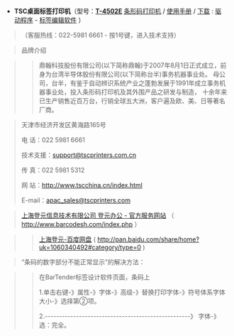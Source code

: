 - **TSC桌面标签打印机**（型号：[**T-4502E**](http://www.tscchina.cn/SC/Product/Series/%E6%A1%8C%E4%B8%8A%E5%9E%8B%E6%9D%A1%E5%BD%A2%E7%A0%81%E6%89%93%E5%8D%B0%E6%9C%BA/T-4502E%E7%B3%BB%E5%88%97) [条形码打印机](http://www.barcodesh.com/detail.php?pId=353&t=3) / [使用手册](http://www.tscchina.cn/SC/DownloadFile/DownloadFileSupport/1131/TA200_user_manual_SC_2018_1_22.pdf?m_id=5718&ReturnUrl=support%2Fsupport_download%2FT-4502E%E7%B3%BB%E5%88%97) / [下载](http://www.tscchina.cn/SC/support/support_download/T-4502E%E7%B3%BB%E5%88%97) : [驱动程序](http://www.tscchina.cn/SC/DownloadFile/DownloadFileSupport/1131?m_id=4698&ReturnUrl=support%2Fsupport_download%2FT-4502E%E7%B3%BB%E5%88%97) - [标签编辑软件](http://www.tscchina.cn/SC/DownloadFile/DownloadFileSupport/1131/BT2016_R4_3127_UL_Generic%E4%B8%AD%E6%80%A7%E7%89%88.zip?m_id=5735&ReturnUrl=support%2Fsupport_download%2FT-4502E%E7%B3%BB%E5%88%97) ）

>（客服热线：022-5981 6661 - 按1号键，进入技术支持）

> 品牌介绍

>>  鼎翰科技股份有限公司(以下简称鼎翰)于2007年8月1日正式成立，前身为台湾半导体股份有限公司(以下简称台半)事务机器事业处。
母公司，台半，有鉴于自动辨识系统产业之蓬勃发展于1991年成立事务机器事业处，投入条形码打印机及其外围产品之研发与制造，
十余年来已生产销售近百万台，行销全球五大洲，客户遍及欧、美、日等著名厂商。

> 天津市经济开发区黄海路165号 
>
> 电 话：022 5981 6661
>
> 技术支援：support@tscprinters.com.cn
> 
> 传 真：022 5981 5312
>
> 网 站：http://www.tscchina.cn/index.html 
>
> E-mail：apac_sales@tscprinters.com

> [上海登元信息技术有限公司 登元办公 - 官方服务网站](http://www.barcodesh.com/index.php) （  http://www.barcodesh.com/index.php ）


>>  [上海登元-百度网盘](http://pan.baidu.com/share/home?uk=1060340492#category/type=0) ( http://pan.baidu.com/share/home?uk=1060340492#category/type=0 )

> “条码的数字部分不能正常显示”的解决方法：

>>在BarTender标签设计软件页面，条码上
>>
>> 1.单击右键-》属性-》字体-》高级-》替换打印字体-》符号体系字体大小-》选择第②项。
>>
>>2.---------------------------------------------------》 字体-》选：完全。
